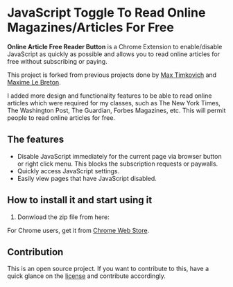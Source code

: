 # JavaScript Toggle To Read Online Magazines/Articles  For Free


**Online Article Free Reader Button** is a Chrome Extension to enable/disable JavaScript as quickly as possible and allows you to read online articles for free without subscribing or paying. 

This project is forked from previous projects done by [Max Timkovich][qjs] and [Maxime Le Breton][ojt]. 

I added more design and functionality features to be able to read online articles which were required for my classes, such as The New York Times, The Washington Post, The Guardian, Forbes Magazines, etc. This will permit people to read online articles for free. 

## The features
* Disable JavaScript immediately for the current page via browser button or right click menu. This blocks the subscription requests or paywalls. 
* Quickly access JavaScript settings.
* Easily view pages that have JavaScript disabled.

## How to install it and start using it

1. Donwload the zip file from here: 



For Chrome users, get it from [Chrome Web Store][webstore].

## Contribution

This is an open source project. If you want to contribute to this, have a quick glance on the [license][gnuli] and contribute accordingly. 



[zip-extension]:https://github.com/GaelKBertrand/Online-Article-Free-Reader-Button-/zipball/master
[webstore]: https://chrome.google.com/webstore/detail/quick-javascript-switcher/ahjfodbngfpdppljbkhcfhcfdagfgcnj
[chrome-extensions]:chrome://extensions
[qjs]: https://github.com/maximelebreton/quick-javascript-switcher
[ojt]: https://github.com/mtimkovich/one-click-javascript-toggle
[gnuli]: https://github.com/GaelKBertrand/Online-Article-Free-Reader-Button-/blob/master/license.txt
